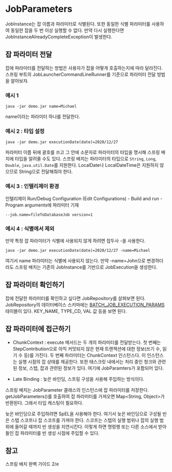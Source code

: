 # JobParameters
JobInstance는 잡 이름과 파라미터로 식별된다. 또한 동일한 식별 파라미터를 사용하여 동일한 잡을 두 번 이상 실행할 수 없다. 만약 다시 실행한다면 JobInstanceAlreadyCompleteException이 발생한다.

## 잡 파라미터 전달
잡에 파라미터를 전달하는 방법은 사용자가 잡을 어떻게 호출하는지에 따라 달라진다. 스프링 부트의 JobLauncherCommandLineRunner를 기준으로 파라미터 전달 방법을 알아보자.  

### 예시 1
```
java -jar demo.jar name=Michael
```
name이라는 파라미터 하나를 전달한다.  

### 예시 2 : 타입 설정 
```
java -jar demo.jar executionDate(date)=2020/12/27
```
파라미터 이름 뒤에 괄호를 쓰고 그 안에 소문자로 파라미터의 타입을 명시해 스프링 배치에 타입을 알려줄 수도 있다. 스프링 배치는 파라미터의 타입으로 ```String```, ```Long```, ```Double```, ```java.util.Date```를 지원한다. LocalDate나 LocalDateTime은 지원하지 않으므로 String으로 전달해줘야 한다.  

### 예시 3 : 인텔리제이 환경
인텔리제이 Run/Debug Configuration (Edit Configurations) - Build and run - Program arguments에 파라미터 기재
```
--job.name=fileToDatabaseJob version=1
```

### 예시 4 : 식별에서 제외
만약 특정 잡 파라미터가 식별에 사용되지 않게 하려면 접두사 -을 사용한다.  
```
java -jar demo.jar executionDate(date)=2020/12/27 -name=Michael
```
여기서 name 파라미터는 식별에 사용되지 않는다. 만약 -name=John으로 변경하더라도 스프링 배치는 기존의 JobInstance를 기반으로 JobExecution을 생성한다.

## 잡 파라미터 확인하기
잡에 전달한 파라미터를 확인하고 싶다면 JobRepository를 살펴보면 된다. JobRepository의 데이터베이스 스키마에는 [BATCH_JOB_EXECUTION_PARAMS](https://github.com/yoo-jaein/TIL/blob/main/Batch/JobRepository.md#batch_job_execution_params) 테이블이 있다. KEY_NAME, TYPE_CD, VAL 값 등을 보면 된다.  

## 잡 파라미터에 접근하기
- ChunkContext : execute 메서드는 두 개의 파라미터를 전달받는다. 첫 번째는 StepContribution으로 아직 커밋되지 않은 현재 트랜잭션에 대한 정보(쓰기 수, 읽기 수 등)를 가진다. 두 번째 파라미터는 ChunkContext 인스턴스다. 이 인스턴스는 실행 시점의 잡 상태를 제공한다. 또한 태스크릿 내에서는 처리 중인 청크와 관련된 정보, 스텝, 잡과 관련된 정보가 있다. 여기에 JobParamters가 포함되어 있다.

- Late Binding : 늦은 바인딩, 스프링 구성을 사용해 주입하는 방식이다.

스프링 배치는 JobParameter 클래스의 인스턴스에 잡 파라미터를 저장한다. getJobParameters()를 호출하여 잡 파라미터를 가져오면 Map<String, Object>가 반환된다. 그래서 타입 캐스팅이 필요하다.

늦은 바인딩으로 주입하려면 SpEL을 사용해야 한다. 여기서 늦은 바인딩으로 구성될 빈은 스텝 스코프나 잡 스코프를 가져야 한다.
스코프는 스텝의 실행 범위나 잡의 실행 범위에 들어갈 때까지 빈 생성을 지연시킨다. 이렇게 하면 명령행 또는 다른 소스에서 받아들인 잡 파라미터를 빈 생성 시점에 주입할 수 있다.

## 참고
스프링 배치 완벽 가이드 2/e  
